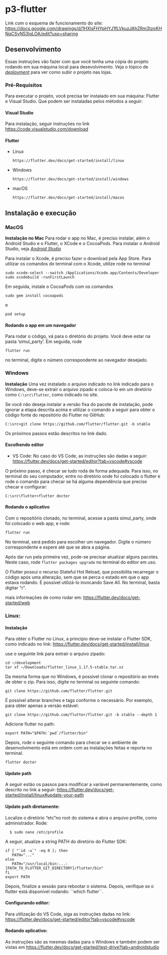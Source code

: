 # p3-flutter

Link com o esquema de funcionamento do site: https://docs.google.com/drawings/d/1HXlsFHYpHYJ1fLVkuzJAhZRm3tzoKHNqCSyN53lqLOA/edit?usp=sharing

## Desenvolvimento

Essas instruções vão fazer com que você tenha uma cópia do projeto rodando em sua máquina local para desevolvimento.
Veja o tópico de [_deployment_](#deployment) para ver como subir o projeto nas lojas.

### Pré-Requisitos

Para executar o projeto, você precisa ter instalado em sua máquina: Flutter e Visual Studio. Que podem ser instaladas pelos métodos a seguir:

#### Visual Studio
Para instalação, seguir instruções no link
https://code.visualstudio.com/download

#### Flutter

- Linux

  ```
  https://flutter.dev/docs/get-started/install/linux
  ```

- Windows
  ```
  https://flutter.dev/docs/get-started/install/windows
  ```
  
- macOS
  ```
  https://flutter.dev/docs/get-started/install/macos
  ```
  
  
## Instalação e execução
 
### MacOS
**Instalação no Mac**
Para rodar o app no Mac, é preciso instalar, além o Android Studio e o Flutter, o XCode e o CocoaPods.
Para instalar o Android Studio, veja [_Android Studio_](#Android_Studio)

Para instalar o Xcode, é preciso fazer o download pela App Store. Para utilizar os comandos do terminal com o Xcode, utilize rode no terminal 
```
sudo xcode-select --switch /Applications/Xcode.app/Contents/Developer
sudo xcodebuild -runFirstLaunch
```

Em seguida, instale o CocoaPods com os comandos 
```
sudo gem install cocoapods
```
e 
```
pod setup
```

#### Rodando o app em um navegador
Para rodar o código, vá para o diretório do projeto. Você deve estar na pasta ‘simul_party’. Em seguida, rode 
```
flutter run
```
no terminal, digite o número correspondente ao navegador desejado.
 
### Windows
**Instalação**
Uma vez instalado o arquivo indicado no link indicado para o Windows, deve-se extrair o arquivo zipado e coloca-lo em um diretório como ``C:\src\flutter``, como indicado no site. 

Se você não deseja instalar a versão fixa do pacote de instalação, pode ignorar a etapa descrita acima e utilizar o comando a seguir para obter o código fonte do repositório do Flutter no GitHub:
```
C:\src>git clone https://github.com/flutter/flutter.git -b stable
```

Os próximos passos estão descritos no link dado.

#### Escolhendo editor

- VS Code:
No caso do VS Code, as instruções são dadas a seguir: https://flutter.dev/docs/get-started/editor?tab=vscode#vscode

O próximo passo, é checar se tudo roda de forma adequada. Para isso, no terminal do seu computador, entre no diretório onde foi colocado o flutter e rode o comando para checar se há alguma dependência que precise checar e configurar:
```
C:\src\flutter>flutter doctor
```

#### Rodando o aplicativo
Com o repositório clonado, no terminal, acesse a pasta simul_party, onde foi colocado o web app, e rode:

```
flutter run
```
No terminal, será pedido para escolher um navegador. Digite o número correspondente e espere até que se abra a página.

Após dar run pela primeira vez, pode-se precisar atualizar alguns pacotes. Neste caso, rode ``flutter packages upgrade`` no terminal do editor em uso.

O Flutter possui o recurso Stateful Hot Reload, que possibilita recarregar o código após uma alteração, sem que se perca o estado em que o app estava rodando. É possível utilizá-lo invocando Save All. No terminal, basta digitar "r".

mais informações de como rodar em: https://flutter.dev/docs/get-started/web

### Linux:
#### Instalação

Para obter o Flutter no Linux, a princípio deve-se instalar o Flutter SDK, como indicado no link: https://flutter.dev/docs/get-started/install/linux

use o seguinte link para extrair o arquivo zipado:
```
cd ~/development
tar xf ~/Downloads/flutter_linux_1.17.5-stable.tar.xz
```
Da mesma forma que no Windows, é possível clonar o repositório ao invés de obter o zip. Para isso, digite no terminal os seguinte comando:
```
git clone https://github.com/flutter/flutter.git
```
É possível alterar branches e tags conforme o necessário. Por exemplo, para obter apenas a versão estável:

```
git clone https://github.com/flutter/flutter.git -b stable --depth 1
```
Adicione flutter no path:
```
export PATH="$PATH:`pwd`/flutter/bin"
```

Depois, rode o seguinte comando para checar se o ambiente de desenvolvimento está em ordem com as instalações feitas e reporta no terminal. 

```
flutter doctor
``` 

#### Update path
A seguir estão os passos para modificar a variável permanentemente, como descrito no link a seguir:
https://flutter.dev/docs/get-started/install/linux#update-your-path

#### Update path diretamente:
Localize o diretório “etc”no root do sistema e abra o arquivo profile, como administrador. Rode:
```
  $ sudo nano /etc/profile
```
A seguir, atualize a string PATH do diretório do Flutter SDK:
```
if [ "`id -u`" -eq 0 ]; then
   PATH="..."
else
   PATH="/usr/local/bin:...:[PATH_TO_FLUTTER_GIT_DIRECTORY]/flutter/bin"
fi
export PATH
```
Depois, finalize a sessão para rebootar o sistema. Depois, verifique se o flutter está disponível rodando: ´´which flutter´´. 



#### Configurando editor:

Para utilização do VS Code, siga as instruções dadas no link:
https://flutter.dev/docs/get-started/editor?tab=vscode#vscode


#### Rodando aplicativo:
As instruções são as mesmas dadas para o Windows e também podem ser vistas em https://flutter.dev/docs/get-started/test-drive?tab=androidstudio



